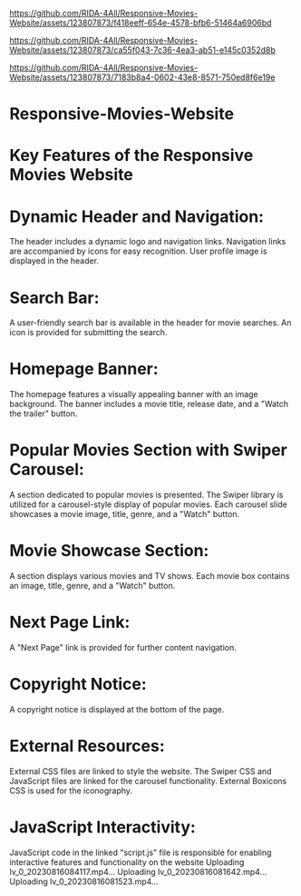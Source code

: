 
https://github.com/RIDA-4All/Responsive-Movies-Website/assets/123807873/f418eeff-654e-4578-bfb6-51464a6906bd

https://github.com/RIDA-4All/Responsive-Movies-Website/assets/123807873/ca55f043-7c36-4ea3-ab51-e145c0352d8b

https://github.com/RIDA-4All/Responsive-Movies-Website/assets/123807873/7183b8a4-0602-43e8-8571-750ed8f6e19e
# Responsive-Movies-Website

# Key Features of the Responsive Movies Website
# Dynamic Header and Navigation:
The header includes a dynamic logo and navigation links.
Navigation links are accompanied by icons for easy recognition.
User profile image is displayed in the header.
# Search Bar:
A user-friendly search bar is available in the header for movie searches.
An icon is provided for submitting the search.
# Homepage Banner:
The homepage features a visually appealing banner with an image background.
The banner includes a movie title, release date, and a "Watch the trailer" button.
# Popular Movies Section with Swiper Carousel:
A section dedicated to popular movies is presented.
The Swiper library is utilized for a carousel-style display of popular movies.
Each carousel slide showcases a movie image, title, genre, and a "Watch" button.
# Movie Showcase Section:
A section displays various movies and TV shows.
Each movie box contains an image, title, genre, and a "Watch" button.
# Next Page Link:
A "Next Page" link is provided for further content navigation.
# Copyright Notice:
A copyright notice is displayed at the bottom of the page.
# External Resources:
External CSS files are linked to style the website.
The Swiper CSS and JavaScript files are linked for the carousel functionality.
External Boxicons CSS is used for the iconography.
# JavaScript Interactivity:
JavaScript code in the linked "script.js" file is responsible for enabling interactive features and functionality on the website
 Uploading lv_0_20230816084117.mp4…
 Uploading lv_0_20230816081642.mp4…
 Uploading lv_0_20230816081523.mp4…
 
 





